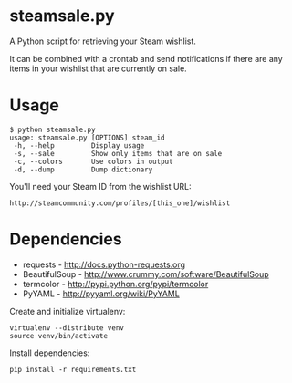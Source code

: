 steamsale.py
============

A Python script for retrieving your Steam wishlist.

It can be combined with a crontab and send notifications if there are any items
in your wishlist that are currently on sale.

Usage
=====
    $ python steamsale.py
    usage: steamsale.py [OPTIONS] steam_id
     -h, --help         Display usage
     -s, --sale         Show only items that are on sale
     -c, --colors       Use colors in output
     -d, --dump         Dump dictionary

You'll need your Steam ID from the wishlist URL:

    http://steamcommunity.com/profiles/[this_one]/wishlist

Dependencies
============

* requests - http://docs.python-requests.org
* BeautifulSoup - http://www.crummy.com/software/BeautifulSoup
* termcolor - http://pypi.python.org/pypi/termcolor
* PyYAML - http://pyyaml.org/wiki/PyYAML

Create and initialize virtualenv:

    virtualenv --distribute venv
    source venv/bin/activate

Install dependencies:

    pip install -r requirements.txt
